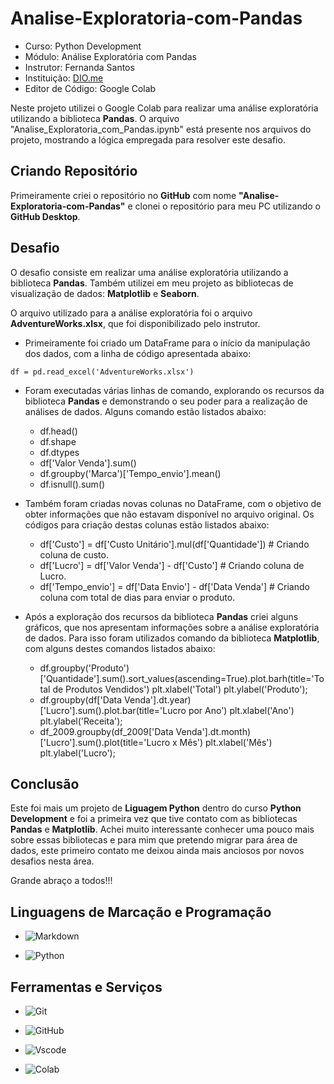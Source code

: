 # Analise-Exploratoria-com-Pandas

- Curso: Python Development
- Módulo: Análise Exploratória com Pandas
- Instrutor: Fernanda Santos
- Instituição: [DIO.me](https://www.dio.me/)
- Editor de Código: Google Colab

Neste projeto utilizei o Google Colab para realizar uma análise exploratória utilizando a biblioteca __Pandas__.
O arquivo "Analise_Exploratoria_com_Pandas.ipynb" está presente nos arquivos do projeto, mostrando a lógica empregada para resolver este desafio.

## Criando Repositório

Primeiramente criei o repositório no __GitHub__ com nome __"Analise-Exploratoria-com-Pandas"__ e clonei o repositório para meu PC utilizando o __GitHub Desktop__.

## Desafio

O desafio consiste em realizar uma análise exploratória utilizando a biblioteca __Pandas__.
Também utilizei em meu projeto as bibliotecas de visualização de dados: __Matplotlib__ e __Seaborn__.

O arquivo utilizado para a análise exploratória foi o arquivo __AdventureWorks.xlsx__, que foi disponibilizado pelo instrutor.

- Primeiramente foi criado um DataFrame para o início da manipulação dos dados, com a linha de código apresentada abaixo:

```
df = pd.read_excel('AdventureWorks.xlsx')
```

- Foram executadas várias linhas de comando, explorando os recursos da biblioteca __Pandas__ e demonstrando o seu poder para a realização de análises de dados. Alguns comando estão listados abaixo:

    - df.head()
    - df.shape
    - df.dtypes
    - df['Valor Venda'].sum()
    - df.groupby('Marca')['Tempo_envio'].mean()
    - df.isnull().sum()

- Também foram criadas novas colunas no DataFrame, com o objetivo de obter informações que não estavam disponível no arquivo original. Os códigos para criação destas colunas estão listados abaixo:

    - df['Custo'] = df['Custo Unitário'].mul(df['Quantidade']) # Criando coluna de custo.
    - df['Lucro'] = df['Valor Venda'] - df['Custo'] # Criando coluna de Lucro.
    - df['Tempo_envio'] = df['Data Envio'] - df['Data Venda'] # Criando coluna com total de dias para enviar o produto.

- Após a exploração dos recursos da biblioteca __Pandas__ criei alguns gráficos, que nos apresentam informações sobre a análise exploratória de dados. Para isso foram utilizados comando da biblioteca __Matplotlib__, com alguns destes comandos listados abaixo:

    - df.groupby('Produto')['Quantidade'].sum().sort_values(ascending=True).plot.barh(title='Total de Produtos Vendidos')
    plt.xlabel('Total')
    plt.ylabel('Produto');
    - df.groupby(df['Data Venda'].dt.year)['Lucro'].sum().plot.bar(title='Lucro por Ano')
    plt.xlabel('Ano')
    plt.ylabel('Receita');
    - df_2009.groupby(df_2009['Data Venda'].dt.month)['Lucro'].sum().plot(title='Lucro x Mês')
    plt.xlabel('Mês')
    plt.ylabel('Lucro');

## Conclusão

Este foi mais um projeto de __Liguagem Python__ dentro do curso __Python Development__ e foi a primeira vez que tive contato com as bibliotecas __Pandas__ e __Matplotlib__. Achei muito interessante conhecer uma pouco mais sobre essas bibliotecas e para mim que pretendo migrar para área de dados, este primeiro contato me deixou ainda mais anciosos por novos desafios nesta área.

Grande abraço a todos!!!

## Linguagens de Marcação e Programação

- ![Markdown](https://img.shields.io/badge/Markdown-000?style=for-the-badge&logo=markdown)

- ![Python](https://img.shields.io/badge/python-3670A0?style=for-the-badge&logo=python&logoColor=ffdd54)

## Ferramentas e Serviços

- ![Git](https://img.shields.io/badge/GIT-E44C30?style=for-the-badge&logo=git&logoColor=white)

- ![GitHub](https://img.shields.io/badge/GitHub-100000?style=for-the-badge&logo=github&logoColor=white)

- ![Vscode](https://img.shields.io/badge/Vscode-007ACC?style=for-the-badge&logo=visual-studio-code&logoColor=white)

- ![Colab](https://img.shields.io/badge/Colab-F9AB00?style=for-the-badge&logo=googlecolab&color=525252)